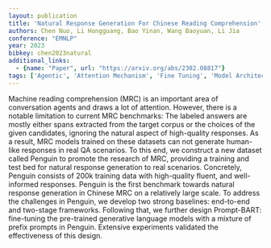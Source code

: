 ```yaml
---
layout: publication
title: 'Natural Response Generation For Chinese Reading Comprehension'
authors: Chen Nuo, Li Hongguang, Bao Yinan, Wang Baoyuan, Li Jia
conference: "EMNLP"
year: 2023
bibkey: chen2023natural
additional_links:
  - {name: "Paper", url: "https://arxiv.org/abs/2302.08817"}
tags: ['Agentic', 'Attention Mechanism', 'Fine Tuning', 'Model Architecture', 'Pretraining Methods', 'Prompting', 'Tools', 'Training Techniques']
---
```

Machine reading comprehension (MRC) is an important area of conversation agents and draws a lot of attention. However, there is a notable limitation to current MRC benchmarks: The labeled answers are mostly either spans extracted from the target corpus or the choices of the given candidates, ignoring the natural aspect of high-quality responses. As a result, MRC models trained on these datasets can not generate human-like responses in real QA scenarios. To this end, we construct a new dataset called Penguin to promote the research of MRC, providing a training and test bed for natural response generation to real scenarios. Concretely, Penguin consists of 200k training data with high-quality fluent, and well-informed responses. Penguin is the first benchmark towards natural response generation in Chinese MRC on a relatively large scale. To address the challenges in Penguin, we develop two strong baselines: end-to-end and two-stage frameworks. Following that, we further design Prompt-BART: fine-tuning the pre-trained generative language models with a mixture of prefix prompts in Penguin. Extensive experiments validated the effectiveness of this design.
